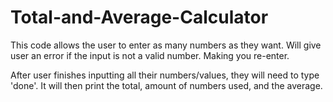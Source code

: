 # Total-and-Average-Calculator

This code allows the user to enter as many numbers as they want.
Will give user an error if the input is not a valid number. Making you re-enter.

After user finishes inputting all their numbers/values, they will need to type 'done'.
It will then print the total, amount of numbers used, and the average.
